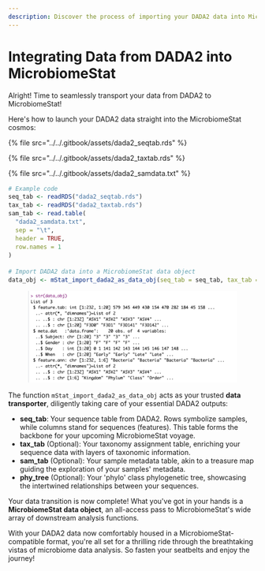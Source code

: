 ```yaml
---
description: Discover the process of importing your DADA2 data into MicrobiomeStat.
---
```


# Integrating Data from DADA2 into MicrobiomeStat

Alright! Time to seamlessly transport your data from DADA2 to MicrobiomeStat!

Here's how to launch your DADA2 data straight into the MicrobiomeStat cosmos:

{% file src="../../.gitbook/assets/dada2_seqtab.rds" %}

{% file src="../../.gitbook/assets/dada2_taxtab.rds" %}

{% file src="../../.gitbook/assets/dada2_samdata.txt" %}

```r
# Example code
seq_tab <- readRDS("dada2_seqtab.rds")
tax_tab <- readRDS("dada2_taxtab.rds")
sam_tab <- read.table(
  "dada2_samdata.txt",
  sep = "\t",
  header = TRUE,
  row.names = 1
)

# Import DADA2 data into a MicrobiomeStat data object
data_obj <- mStat_import_dada2_as_data_obj(seq_tab = seq_tab, tax_tab = tax_tab, sam_tab = sam_tab)
```

<figure><img src="../../.gitbook/assets/Screenshot 2023-10-10 at 11.58.13.png" alt=""><figcaption></figcaption></figure>

The function `mStat_import_dada2_as_data_obj` acts as your trusted **data transporter**, diligently taking care of your essential DADA2 outputs:

* **seq\_tab**: Your sequence table from DADA2. Rows symbolize samples, while columns stand for sequences (features). This table forms the backbone for your upcoming MicrobiomeStat voyage.
* **tax\_tab** (Optional): Your taxonomy assignment table, enriching your sequence data with layers of taxonomic information.
* **sam\_tab** (Optional): Your sample metadata table, akin to a treasure map guiding the exploration of your samples' metadata.
* **phy\_tree** (Optional): Your 'phylo' class phylogenetic tree, showcasing the intertwined relationships between your sequences.

Your data transition is now complete! What you've got in your hands is a **MicrobiomeStat data object**, an all-access pass to MicrobiomeStat's wide array of downstream analysis functions.

With your DADA2 data now comfortably housed in a MicrobiomeStat-compatible format, you're all set for a thrilling ride through the breathtaking vistas of microbiome data analysis. So fasten your seatbelts and enjoy the journey!

